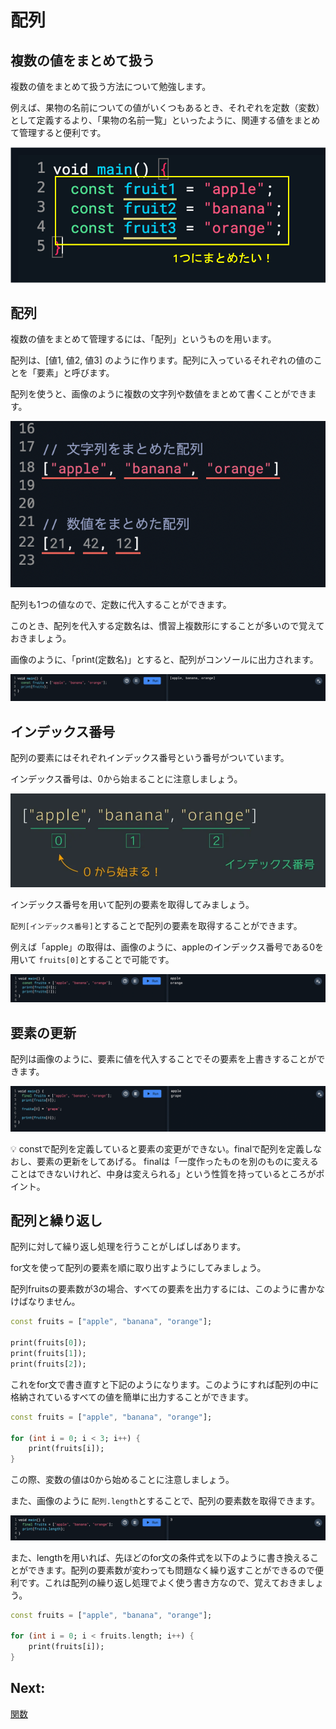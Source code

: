 # 配列

## 複数の値をまとめて扱う

複数の値をまとめて扱う方法について勉強します。

例えば、果物の名前についての値がいくつもあるとき、それぞれを定数（変数）として定義するより、「果物の名前一覧」といったように、関連する値をまとめて管理すると便利です。

![image.png](../section1/images/07/image.png)

## 配列

複数の値をまとめて管理するには、「配列」というものを用います。

配列は、[値1, 値2, 値3] のように作ります。配列に入っているそれぞれの値のことを「要素」と呼びます。

配列を使うと、画像のように複数の文字列や数値をまとめて書くことができます。

![Screenshot 2024-10-25 at 18.49.38.png](../section1/images/07/Screenshot_2024-10-25_at_18.49.38.png)

配列も1つの値なので、定数に代入することができます。

このとき、配列を代入する定数名は、慣習上複数形にすることが多いので覚えておきましょう。

画像のように、「print(定数名)」とすると、配列がコンソールに出力されます。

![Screenshot 2024-10-25 at 18.51.10.png](../section1/images/07/Screenshot_2024-10-25_at_18.51.10.png)

## インデックス番号

配列の要素にはそれぞれインデックス番号という番号がついています。

インデックス番号は、0から始まることに注意しましょう。

![image.png](../section1/images/07/0742d0ca-7431-4a46-b755-beb00b1c42b1.png)

インデックス番号を用いて配列の要素を取得してみましょう。

`配列[インデックス番号]`とすることで配列の要素を取得することができます。

例えば「apple」の取得は、画像のように、appleのインデックス番号である0を用いて `fruits[0]`とすることで可能です。

![Screenshot 2024-10-25 at 18.53.38.png](../section1/images/07/Screenshot_2024-10-25_at_18.53.38.png)

## 要素の更新

配列は画像のように、要素に値を代入することでその要素を上書きすることができます。

![Screenshot 2024-10-25 at 18.55.55.png](../section1/images/07/Screenshot_2024-10-25_at_18.55.55.png)

<aside>

💡 constで配列を定義していると要素の変更ができない。finalで配列を定義しなおし、要素の更新をしてあげる。
finalは「一度作ったものを別のものに変えることはできないけれど、中身は変えられる」という性質を持っているところがポイント。

</aside>

## 配列と繰り返し

配列に対して繰り返し処理を行うことがしばしばあります。

for文を使って配列の要素を順に取り出すようにしてみましょう。

配列fruitsの要素数が3の場合、すべての要素を出力するには、このように書かなけばなりません。

```dart
const fruits = ["apple", "banana", "orange"];

print(fruits[0]);
print(fruits[1]);
print(fruits[2]);
```

これをfor文で書き直すと下記のようになります。このようにすれば配列の中に格納されているすべての値を簡単に出力することができます。

```dart
const fruits = ["apple", "banana", "orange"];

for (int i = 0; i < 3; i++) {
	print(fruits[i]);
}
```

この際、変数の値は0から始めることに注意しましょう。

また、画像のように `配列.length`とすることで、配列の要素数を取得できます。

![Screenshot 2024-10-25 at 19.03.03.png](../section1/images/07/Screenshot_2024-10-25_at_19.03.03.png)

また、lengthを用いれば、先ほどのfor文の条件式を以下のように書き換えることができます。配列の要素数が変わっても問題なく繰り返すことができるので便利です。これは配列の繰り返し処理でよく使う書き方なので、覚えておきましょう。

```dart
const fruits = ["apple", "banana", "orange"];

for (int i = 0; i < fruits.length; i++) {
	print(fruits[i]);
}
```

## Next:

[関数](./08_func.md)
